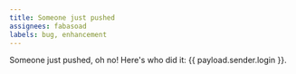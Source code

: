 ```yaml
---
title: Someone just pushed
assignees: fabasoad
labels: bug, enhancement
---
```

Someone just pushed, oh no! Here's who did it: {{ payload.sender.login }}.